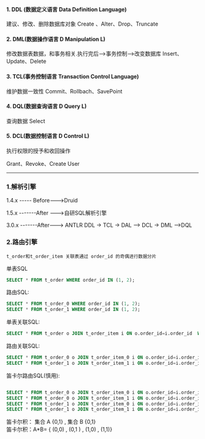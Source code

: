 #### 1. DDL (数据定义语言 Data Definition Language)

建议、修改、删除数据库对象
Create 、Alter、Drop、Truncate

#### 2. DML(数据操作语言 D Manipulation L)

修改数据表数据，和事务相关.执行完后-->事务控制-->改变数据库
Insert、Update、Delete

#### 3. TCL(事务控制语言 Transaction Control Language)

维护数据一致性
Commit、Rollbach、SavePoint

#### 4. DQL(数据查询语言 D Query L)

查询数据
Select

#### 5. DCL(数据控制语言 D Control L)

执行权限的授予和收回操作

Grant、Revoke、Create User

------

### 1.解析引擎

1.4.x ----- Before--->Druid

1.5.x -------After --->自研SQL解析引擎

3.0.x -------After---> ANTLR
	DDL -> TCL -> DAL –> DCL -> DML –>DQL

### 2.路由引擎

	t_order和t_order_item 关联表通过 order_id 的奇偶进行数据分片

单表SQL

```sql
SELECT * FROM t_order WHERE order_id IN (1, 2);
```

路由SQL:

```sql
SELECT * FROM t_order_0 WHERE order_id IN (1, 2);
SELECT * FROM t_order_1 WHERE order_id IN (1, 2);
```

单表关联SQL:

```sql
SELECT * FROM t_order o JOIN t_order_item i ON o.order_id=i.order_id  WHERE order_id IN (1, 2);
```

路由关联SQL:

```sql
SELECT * FROM t_order_0 o JOIN t_order_item_0 i ON o.order_id=i.order_id  WHERE order_id IN (1, 2);
SELECT * FROM t_order_1 o JOIN t_order_item_1 i ON o.order_id=i.order_id  WHERE order_id IN (1, 2);
```

笛卡尔路由SQL(慎用):

```sql

SELECT * FROM t_order_0 o JOIN t_order_item_0 i ON o.order_id=i.order_id  WHERE order_id IN (1, 2);
SELECT * FROM t_order_0 o JOIN t_order_item_1 i ON o.order_id=i.order_id  WHERE order_id IN (1, 2);
SELECT * FROM t_order_1 o JOIN t_order_item_0 i ON o.order_id=i.order_id  WHERE order_id IN (1, 2);
SELECT * FROM t_order_1 o JOIN t_order_item_1 i ON o.order_id=i.order_id  WHERE order_id IN (1, 2);

```

笛卡尔积：
	集合 A {0,1} ,	集合 B {0,1} 	
	笛卡尔积：A*B= { (0,0) , (0,1 ) , (1,0) , (1,1)}


		
		











```

```